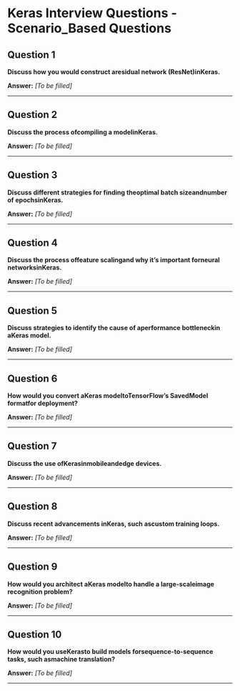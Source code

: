 # Keras Interview Questions - Scenario_Based Questions

## Question 1

**Discuss how you would construct aresidual network (ResNet)inKeras.**

**Answer:** _[To be filled]_

---

## Question 2

**Discuss the process ofcompiling a modelinKeras.**

**Answer:** _[To be filled]_

---

## Question 3

**Discuss different strategies for finding theoptimal batch sizeandnumber of epochsinKeras.**

**Answer:** _[To be filled]_

---

## Question 4

**Discuss the process offeature scalingand why it’s important forneural networksinKeras.**

**Answer:** _[To be filled]_

---

## Question 5

**Discuss strategies to identify the cause of aperformance bottleneckin aKeras model.**

**Answer:** _[To be filled]_

---

## Question 6

**How would you convert aKeras modeltoTensorFlow’s SavedModel formatfor deployment?**

**Answer:** _[To be filled]_

---

## Question 7

**Discuss the use ofKerasinmobileandedge devices.**

**Answer:** _[To be filled]_

---

## Question 8

**Discuss recent advancements inKeras, such ascustom training loops.**

**Answer:** _[To be filled]_

---

## Question 9

**How would you architect aKeras modelto handle a large-scaleimage recognition problem?**

**Answer:** _[To be filled]_

---

## Question 10

**How would you useKerasto build models forsequence-to-sequence tasks, such asmachine translation?**

**Answer:** _[To be filled]_

---

